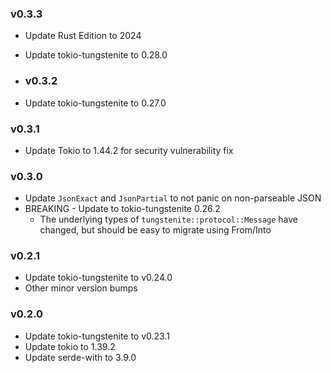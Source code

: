 ### v0.3.3

- Update Rust Edition to 2024
- Update tokio-tungstenite to 0.28.0

- ### v0.3.2

- Update tokio-tungstenite to 0.27.0

### v0.3.1

- Update Tokio to 1.44.2 for security vulnerability fix

### v0.3.0

- Update `JsonExact` and `JsonPartial` to not panic on non-parseable JSON
- BREAKING - Update to tokio-tungstenite 0.26.2
    - The underlying types of `tungstenite::protocol::Message` have changed, but should be easy to migrate using
      From/Into

### v0.2.1

- Update tokio-tungstenite to v0.24.0
- Other minor version bumps

### v0.2.0

- Update tokio-tungstenite to v0.23.1
- Update tokio to 1.39.2
- Update serde-with to 3.9.0